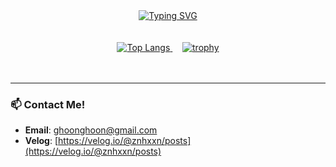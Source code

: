 <div align="center">
  <a href="https://git.io/typing-svg"><img src="https://readme-typing-svg.demolab.com?font=Fira+Code&size=30&pause=1000&color=20B2AA&center=true&vCenter=true&width=450&lines=Jonghoon's+GitHub;수련중입니다" alt="Typing SVG" /></a>
</div>

<br>
<br>

<div align="center">
  <a href="https://github.com/anuraghazra/github-readme-stats">
    <img src="https://github-readme-stats.vercel.app/api/top-langs/?username=jonghoon-L&layout=compact&theme=dracula" alt="Top Langs"/>
  </a>
  &nbsp;&nbsp;&nbsp;
  <a href="https://github.com/ryo-ma/github-profile-trophy">
    <img src="https://github-profile-trophy.vercel.app/?username=jonghoon-L&theme=radical&row=1&column=6" alt="trophy"/>
  </a>
</div>

<br>
<br>

---

### 📫 Contact Me!

- **Email**: ghoonghoon@gmail.com
- **Velog**: [https://velog.io/@znhxxn/posts](https://velog.io/@znhxxn/posts)
